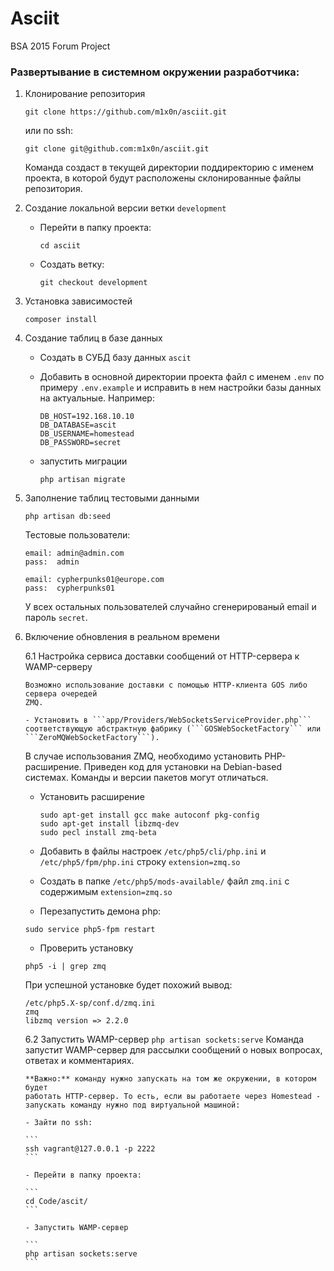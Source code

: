 # Asciit
BSA 2015 Forum Project

### Развертывание в системном окружении разработчика:
1. Клонирование репозитория

    ```
    git clone https://github.com/m1x0n/asciit.git
    ```
    или по ssh:
    ```
    git clone git@github.com:m1x0n/asciit.git
    ```

    Команда создаст в текущей директории поддиректорию с именем проекта, в которой
     будут расположены склонированные файлы репозитория.

3. Создание локальной версии ветки `development`

   - Перейти в папку проекта:

        ```
        cd asciit
        ```

   - Создать ветку:

        ```
        git checkout development
        ```

2. Установка зависимостей

    ```
    composer install
    ```

4. Создание таблиц в базе данных

   - Создать в СУБД базу данных `ascit`
   - Добавить в основной директории проекта файл с именем `.env` по примеру
   `.env.example` и исправить в нем настройки базы данных на актуальные. Например:

       ```
       DB_HOST=192.168.10.10
       DB_DATABASE=ascit
       DB_USERNAME=homestead
       DB_PASSWORD=secret
       ```

   - запустить миграции

       ```
       php artisan migrate
       ```

5. Заполнение таблиц тестовыми данными

    ```
    php artisan db:seed
    ```

    Тестовые пользователи:

    ```
    email: admin@admin.com
    pass:  admin

    email: cypherpunks01@europe.com
    pass:  cypherpunks01
    ```
    У всех остальных пользователей случайно сгенерированый email и пароль `secret`.

6. Включение обновления в реальном времени

    6.1 Настройка сервиса доставки сообщений от HTTP-сервера к WAMP-серверу

       Возможно использование доставки с помощью HTTP-клиента GOS либо сервера очередей
       ZMQ.

       - Установить в ```app/Providers/WebSocketsServiceProvider.php```
       соответствующую абстрактную фабрику (```GOSWebSocketFactory``` или ```ZeroMQWebSocketFactory```).

    В случае использования ZMQ, необходимо установить PHP-расширение. Приведен
    код для установки на Debian-based системах. Команды и версии пакетов могут
    отличаться.

    - Установить расширение

       ```
       sudo apt-get install gcc make autoconf pkg-config
       sudo apt-get install libzmq-dev
       sudo pecl install zmq-beta
       ```

    -  Добавить в файлы настроек ```/etc/php5/cli/php.ini``` и
        ```/etc/php5/fpm/php.ini``` строку ```extension=zmq.so```

    - Создать в папке ```/etc/php5/mods-available/``` файл ```zmq.ini```
    с содержимым ```extension=zmq.so```

    - Перезапустить демона php:

    ```
    sudo service php5-fpm restart
    ```

    - Проверить установку
    ```
    php5 -i | grep zmq
    ```
    При успешной установке будет похожий вывод:
    ```
    /etc/php5.X-sp/conf.d/zmq.ini
    zmq
    libzmq version => 2.2.0
    ```

    6.2 Запустить WAMP-сервер
       ```
       php artisan sockets:serve
       ```
       Команда запустит WAMP-сервер для рассылки сообщений о новых вопросах,
       ответах и комментариях.

       **Важно:** команду нужно запускать на том же окружении, в котором будет
       работать HTTP-сервер. То есть, если вы работаете через Homestead -
       запускать команду нужно под виртуальной машиной:

       - Зайти по ssh:

       ```
       ssh vagrant@127.0.0.1 -p 2222
       ```

       - Перейти в папку проекта:

       ```
       cd Code/ascit/
       ```

       - Запустить WAMP-сервер

       ```
       php artisan sockets:serve
       ```